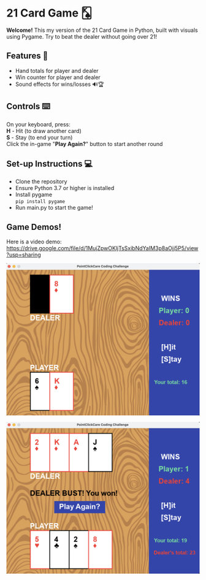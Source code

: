 # 21 Card Game 🂮

**Welcome!**
This my version of the 21 Card Game in Python, built with visuals using Pygame.
Try to beat the dealer without going over 21!

## Features 🎉
- Hand totals for player and dealer
- Win counter for player and dealer
- Sound effects for wins/losses 🔊🏆

## Controls ⌨️
On your keyboard, press:  
**H** - Hit (to draw another card)  
**S** - Stay (to end your turn)  
Click the in-game "**Play Again?**" button to start another round   

## Set-up Instructions 💻
- Clone the repository  
- Ensure Python 3.7 or higher is installed   
- Install pygame  
`pip install pygame`  
- Run main.py to start the game!  

## Game Demos! 
Here is a video demo: https://drive.google.com/file/d/1MujZpwOKljTsSxibNdYaIM3p8aOjj5P5/view?usp=sharing 

![screenshot](assets/demoScreenshots/demoImg1.png)

![screenshot_of_results](assets/demoScreenshots/demoImg2.png)
